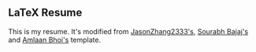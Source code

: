 ## LaTeX Resume  

This is my resume. It's modified from [JasonZhang2333's](https://github.com/JasonZhang2333/MyResume), [Sourabh Bajaj's](https://github.com/sb2nov/resume) and [Amlaan Bhoi's](https://www.overleaf.com/latex/templates/simple-resume/gtrrjrsrfkvk) template.
